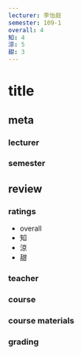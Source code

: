 ```yaml
---
lecturer: 李怡庭
semester: 109-1
overall: 4
知: 4
涼: 5
甜: 3
---
```

# title
## meta
### lecturer
### semester 
## review
### ratings
- overall
- 知
- 涼
- 甜
### teacher
### course
### course materials
### grading
